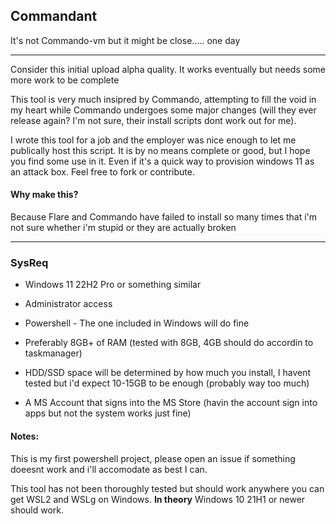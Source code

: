 ## Commandant

It's not Commando-vm but it might be close..... one day

---

Consider this initial upload alpha quality. It works eventually but needs some more work to be complete

This tool is very much insipred by Commando, attempting to fill the void in my heart while Commando undergoes some major changes (will they ever release again? I'm not sure, their install scripts dont work out for me).

I wrote this tool for a job and the employer was nice enough to let me publically host this script. It is by no means complete or good, but I hope you find some use in it. Even if it's a quick way to provision windows 11 as an attack box. Feel free to fork or contribute.

#### Why make this?

Because Flare and Commando have failed to install so many times that i'm not sure whether i'm stupid or they are actually broken

---

### SysReq

- Windows 11 22H2 Pro or something similar

- Administrator access

- Powershell - The one included in Windows will do fine

- Preferably 8GB+ of RAM (tested with 8GB, 4GB should do accordin to taskmanager)

- HDD/SSD space will be determined by how much you install, I havent tested but i'd expect 10-15GB to be enough (probably way too much)

- A MS Account that signs into the MS Store (havin the account sign into apps but not the system works just fine)

#### Notes:

This is my first powershell project, please open an issue if something doeesnt work and i'll accomodate as best I can.

This tool has not been thoroughly tested but should work anywhere you can get WSL2 and WSLg on Windows. **In theory** Windows 10 21H1 or newer should work.